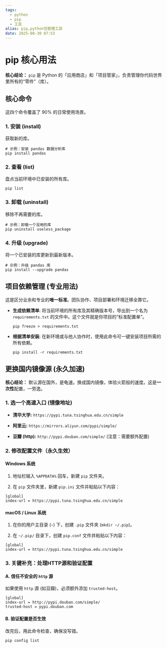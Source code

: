 ```yaml
---
tags:
  - python
  - pip
  - 工具
alias: pip,python包管理工具
date: 2025-08-30 07:53
---
```

# pip 核心用法

**核心结论：** `pip` 是 Python 的「应用商店」和「项目管家」，负责管理你代码世界里所有的“零件”（库）。

## 核心命令

这四个命令覆盖了 90% 的日常使用场景。

### 1. 安装 (install)

获取新的库。

```shell
# 示例：安装 pandas 数据分析库
pip install pandas
```

### 2. 查看 (list)

盘点当前环境中已安装的所有库。

```shell
pip list
```

### 3. 卸载 (uninstall)

移除不再需要的库。

```shell
# 示例：卸载一个没用的库
pip uninstall useless_package
```

### 4. 升级 (upgrade)

将一个已安装的库更新到最新版本。

```shell
# 示例：升级 pandas 库
pip install --upgrade pandas
```

## 项目依赖管理 (专业用法)

这是区分业余和专业的**唯一标准**。团队协作、项目部署和环境迁移全靠它。

- **生成依赖清单**: 将当前环境的所有库及其精确版本号，导出到一个名为 `requirements.txt` 的文件中。这个文件就是你项目的“标准配置单”。
    
    ```shell
    pip freeze > requirements.txt
    ```
    
- **根据清单安装**: 在新环境或与他人协作时，使用此命令可一键安装项目所需的所有依赖。
    
    ```shell
    pip install -r requirements.txt
    ```
    

## 更换国内镜像源 (永久加速)

**核心结论：** 默认源在国外，是龟速。换成国内镜像，体验火箭般的速度。这是**一次性**配置，一劳逸。

### 1. 选一个高速入口 (镜像地址)

- **清华大学:** `https://pypi.tuna.tsinghua.edu.cn/simple`
    
- **阿里云:** `https://mirrors.aliyun.com/pypi/simple/`
    
- **豆瓣 (http):** `http://pypi.douban.com/simple/` (注意：需要额外配置)
    

### 2. 修改配置文件（永久生效）

#### Windows 系统

1. 地址栏输入 `%APPDATA%` 回车，新建 `pip` 文件夹。
    
2. 在 `pip` 文件夹里，新建 `pip.ini` 文件并粘贴以下内容：
    
```
[global]
index-url = https://pypi.tuna.tsinghua.edu.cn/simple
```
    

#### macOS / Linux 系统

1. 在你的用户主目录 (`~`) 下，创建 `.pip` 文件夹 (`mkdir ~/.pip`)。
    
2. 在 `~/.pip/` 目录下，创建 `pip.conf` 文件并粘贴以下内容：
    
```
[global]
index-url = https://pypi.tuna.tsinghua.edu.cn/simple
```
    

### 3. 关键补充：处理HTTP源和验证配置

#### A. 信任不安全的 `http` 源

如果使用 `http` 源 (如豆瓣)，必须额外添加 `trusted-host`。

```
[global]
index-url = http://pypi.douban.com/simple/
trusted-host = pypi.douban.com
```

#### B. 验证配置是否生效

改完后，用此命令检查，确保没写错。

```shell
pip config list
```